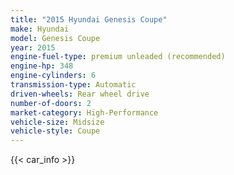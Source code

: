 ```yaml
---
title: "2015 Hyundai Genesis Coupe"
make: Hyundai
model: Genesis Coupe
year: 2015
engine-fuel-type: premium unleaded (recommended)
engine-hp: 348
engine-cylinders: 6
transmission-type: Automatic
driven-wheels: Rear wheel drive
number-of-doors: 2
market-category: High-Performance
vehicle-size: Midsize
vehicle-style: Coupe
---
```


{{< car_info >}}
